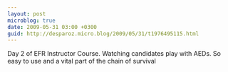```yaml
---
layout: post
microblog: true
date: 2009-05-31 03:00 +0300
guid: http://desparoz.micro.blog/2009/05/31/t1976495115.html
---
```

Day 2 of EFR Instructor Course. Watching candidates play with AEDs. So easy to use and a vital part of the chain of survival
